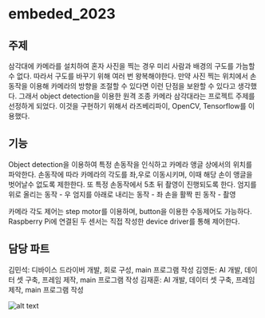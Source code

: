 # embeded_2023

## 주제
삼각대에 카메라를 설치하여 혼자 사진을 찍는 경우 
미리 사람과 배경의 구도를 가늠할 수 없다. 따라서 구도를 바꾸기 위해 여러 번 왕복해야한다. 
만약 사진 찍는 위치에서 손동작을 이용해 카메라의 방향을 조절할 수 있다면 이런 단점을 보완할 수 있다고 생각했다. 
그래서 object detection을 이용한 원격 조종 카메라 삼각대라는 프로젝트 주제를 선정하게 되었다.
이것을 구현하기 위해서 라즈베리파이, OpenCV, Tensorflow를 이용했다.

## 기능
Object detection을 이용하여 특정 손동작을 인식하고 카메라 앵글 상에서의 위치를 파악한다.
손동작에 따라 카메라의 각도를 좌,우로 이동시키며, 이때 해당 손이 앵글을 벗어날수 없도록 제한한다.
또 특정 손동작에서 5초 뒤 촬영이 진행되도록 한다.
엄지를 위로 올리는 동작     - 우
엄지를 아래로 내리는 동작   - 좌
손을 활짝 핀 동작          - 촬영

카메라 각도 제어는 step motor를 이용하며, button을 이용한 수동제어도 가능하다.
Raspberry Pi에 연결된 두 센서는 직접 작성한 device driver를 통해 제어한다.

## 담당 파트
김민석: 디바이스 드라이버 개발, 회로 구성, main 프로그램 작성
김영돈: AI 개발, 데이터 셋 구축, 프레임 제작, main 프로그램 작성
김재훈: AI 개발, 데이터 셋 구축, 프레임 제작, main 프로그램 작성


![alt text](image-2.png)